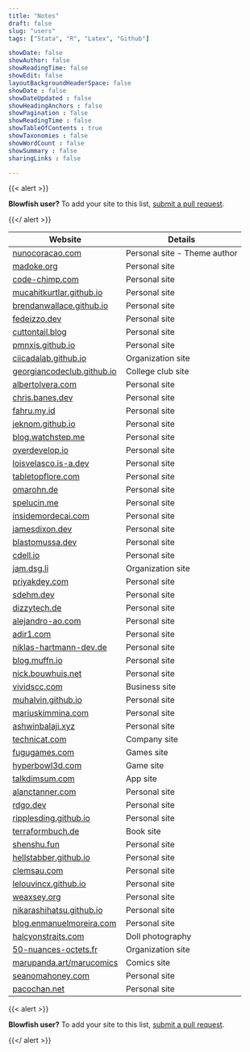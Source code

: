 ```yaml
---
title: "Notes"
draft: false
slug: "users"
tags: ["Stata", "R", "Latex", "Github"]

showDate: false
showAuthor: false
showReadingTime: false
showEdit: false
layoutBackgroundHeaderSpace: false
showDate : false
showDateUpdated : false
showHeadingAnchors : false
showPagination : false
showReadingTime : false
showTableOfContents : true
showTaxonomies : false 
showWordCount : false
showSummary : false
sharingLinks : false

---
```


{{< alert >}}

**Blowfish user?** To add your site to this list, [submit a pull request](https://github.com/nunocoracao/blowfish/blob/main/exampleSite/content/users/index.md).

{{</ alert >}}

| Website                                                               | Details                      |
| --------------------------------------------------------------------- | ---------------------------- |
| [nunocoracao.com](https://nunocoracao.com)                            | Personal site - Theme author |
| [madoke.org](https://madoke.org/)                                     | Personal site                |
| [code-chimp.com](https://code-chimp.com)                              | Personal site                |
| [mucahitkurtlar.github.io](https://mucahitkurtlar.github.io)          | Personal site                |
| [brendanwallace.github.io](https://brendanwallace.github.io)          | Personal site                |
| [fedeizzo.dev](https://fedeizzo.dev)                                  | Personal site                |
| [cuttontail.blog](https://cuttontail.blog)                            | Personal site                |
| [pmnxis.github.io](https://pmnxis.github.io)                          | Personal site                |
| [ciicadalab.github.io](https://ciicadalab.github.io)                  | Organization site            |
| [georgiancodeclub.github.io](https://georgiancodeclub.github.io)      | College club site            |
| [albertolvera.com](https://albertolvera.com)                          | Personal site                |
| [chris.banes.dev](https://chris.banes.dev)                            | Personal site                |
| [fahru.my.id](https://www.fahru.my.id)                                | Personal site                |
| [jeknom.github.io](https://jeknom.github.io)                          | Personal site                |
| [blog.watchstep.me](https://blog.watchstep.me)                        | Personal site                |
| [overdevelop.io](https://overdevelop.io)                              | Personal site                |
| [loisvelasco.is-a.dev](https://loisvelasco.is-a.dev)                  | Personal site                |
| [tabletopflore.com](https://www.tabletopflore.com)                    | Personal site                |
| [omarohn.de](https://omarohn.de)                                      | Personal site                |
| [spelucin.me](https://spelucin.me)                                    | Personal site                |
| [insidemordecai.com](https://insidemordecai.com)                      | Personal site                |
| [jamesdixon.dev](https://jamesdixon.dev)                              | Personal site                |
| [blastomussa.dev](https://blastomussa.dev)                            | Personal site                |
| [cdell.io](https://cdell.io)                                          | Personal site                |
| [jam.dsg.li](https://jam.dsg.li)                                      | Organization site            |
| [priyakdey.com](https://priyakdey.com)                                | Personal site                |
| [sdehm.dev](https://sdehm.dev)                                        | Personal site                |
| [dizzytech.de](https://dizzytech.de)                                  | Personal site                |
| [alejandro-ao.com](https://alejandro-ao.com/)                         | Personal site                |
| [adir1.com](https://adir1.com/)                                       | Personal site                |
| [niklas-hartmann-dev.de](https://niklas-hartmann-dev.de/)             | Personal site                |
| [blog.muffn.io](https://blog.muffn.io/)                               | Personal site                |
| [nick.bouwhuis.net](https://nick.bouwhuis.net)                        | Personal site                |
| [vividscc.com](https://vividscc.com/)                                 | Business site                |
| [muhalvin.github.io](https://muhalvin.github.io/)                     | Personal site                |
| [mariuskimmina.com](https://mariuskimmina.com/)                       | Personal site                |
| [ashwinbalaji.xyz](https://ashwinbalaji.xyz/)                         | Personal site                |
| [technicat.com](https://technicat.com/)                               | Company site                 |
| [fugugames.com](https://fugugames.com/)                               | Games site                   |
| [hyperbowl3d.com](https://hyperbowl3d.com/)                           | Game site                    |
| [talkdimsum.com](https://talkdimsum.com/)                             | App site                     |
| [alanctanner.com](https://alanctanner.com/)                           | Personal site                |
| [rdgo.dev](https://rdgo.dev/)                                         | Personal site                |
| [ripplesding.github.io](https://ripplesding.github.io/)               | Personal site                |
| [terraformbuch.de](https://terraformbuch.de/)                         | Book site                    |
| [shenshu.fun](https://shenshu.fun/)                                   | Personal site                |
| [hellstabber.github.io](https://hellstabber.github.io/)               | Personal site                |
| [clemsau.com](https://clemsau.com/)                                   | Personal site                |
| [lelouvincx.github.io](https://lelouvincx.github.io/)                 | Personal site                |
| [weaxsey.org](https://weaxsey.org/)                                   | Personal site                |
| [nikarashihatsu.github.io](https://nikarashihatsu.github.io/)         | Personal site                |
| [blog.enmanuelmoreira.com](https://blog.enmanuelmoreira.com)          | Personal site                |
| [halcyonstraits.com](https://www.halcyonstraits.com/)                 | Doll photography             |
| [50-nuances-octets.fr](https://www.50-nuances-octets.fr/)             | Organization site            |
| [marupanda.art/marucomics](https://marupanda.art/marucomics/)         | Comics site                  |
| [seanomahoney.com](https://seanomahoney.com/)                         | Personal site                |
| [pacochan.net](https://pacochan.net)                                  | Personal site                |

{{< alert >}}

**Blowfish user?** To add your site to this list, [submit a pull request](https://github.com/nunocoracao/blowfish/blob/main/exampleSite/content/users/index.md).

{{</ alert >}}
